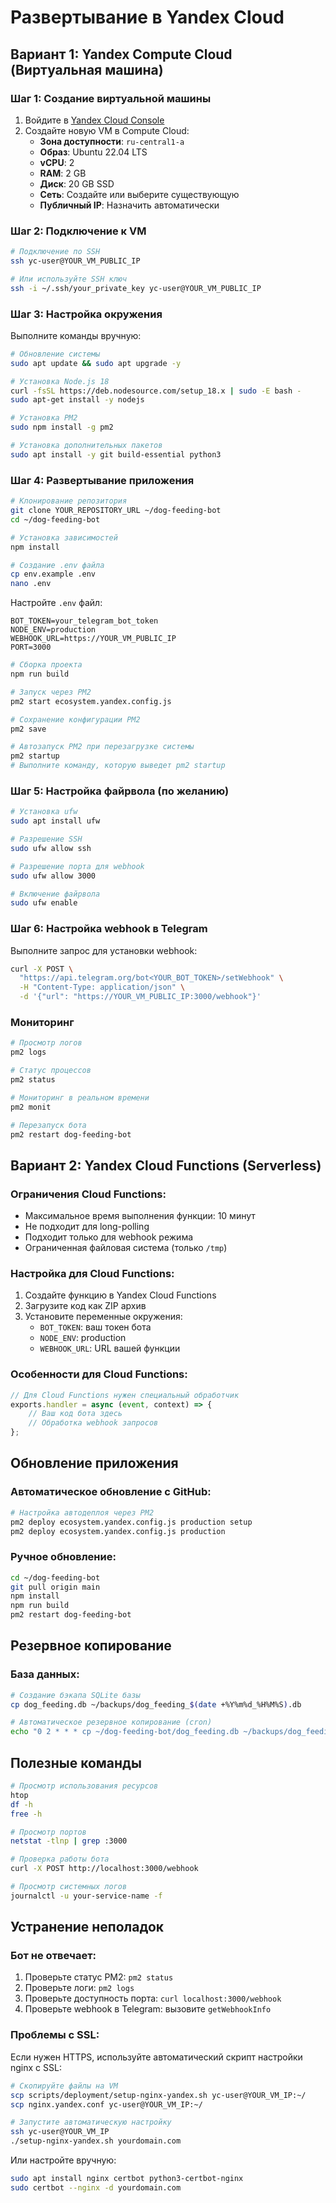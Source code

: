# Развертывание в Yandex Cloud

## Вариант 1: Yandex Compute Cloud (Виртуальная машина)

### Шаг 1: Создание виртуальной машины

1. Войдите в [Yandex Cloud Console](https://console.cloud.yandex.ru/)
2. Создайте новую VM в Compute Cloud:
    - **Зона доступности**: `ru-central1-a`
    - **Образ**: Ubuntu 22.04 LTS
    - **vCPU**: 2
    - **RAM**: 2 GB
    - **Диск**: 20 GB SSD
    - **Сеть**: Создайте или выберите существующую
    - **Публичный IP**: Назначить автоматически

### Шаг 2: Подключение к VM

```bash
# Подключение по SSH
ssh yc-user@YOUR_VM_PUBLIC_IP

# Или используйте SSH ключ
ssh -i ~/.ssh/your_private_key yc-user@YOUR_VM_PUBLIC_IP
```

### Шаг 3: Настройка окружения

Выполните команды вручную:

```bash
# Обновление системы
sudo apt update && sudo apt upgrade -y

# Установка Node.js 18
curl -fsSL https://deb.nodesource.com/setup_18.x | sudo -E bash -
sudo apt-get install -y nodejs

# Установка PM2
sudo npm install -g pm2

# Установка дополнительных пакетов
sudo apt install -y git build-essential python3
```

### Шаг 4: Развертывание приложения

```bash
# Клонирование репозитория
git clone YOUR_REPOSITORY_URL ~/dog-feeding-bot
cd ~/dog-feeding-bot

# Установка зависимостей
npm install

# Создание .env файла
cp env.example .env
nano .env
```

Настройте `.env` файл:

```env
BOT_TOKEN=your_telegram_bot_token
NODE_ENV=production
WEBHOOK_URL=https://YOUR_VM_PUBLIC_IP
PORT=3000
```

```bash
# Сборка проекта
npm run build

# Запуск через PM2
pm2 start ecosystem.yandex.config.js

# Сохранение конфигурации PM2
pm2 save

# Автозапуск PM2 при перезагрузке системы
pm2 startup
# Выполните команду, которую выведет pm2 startup
```

### Шаг 5: Настройка файрвола (по желанию)

```bash
# Установка ufw
sudo apt install ufw

# Разрешение SSH
sudo ufw allow ssh

# Разрешение порта для webhook
sudo ufw allow 3000

# Включение файрвола
sudo ufw enable
```

### Шаг 6: Настройка webhook в Telegram

Выполните запрос для установки webhook:

```bash
curl -X POST \
  "https://api.telegram.org/bot<YOUR_BOT_TOKEN>/setWebhook" \
  -H "Content-Type: application/json" \
  -d '{"url": "https://YOUR_VM_PUBLIC_IP:3000/webhook"}'
```

### Мониторинг

```bash
# Просмотр логов
pm2 logs

# Статус процессов
pm2 status

# Мониторинг в реальном времени
pm2 monit

# Перезапуск бота
pm2 restart dog-feeding-bot
```

## Вариант 2: Yandex Cloud Functions (Serverless)

### Ограничения Cloud Functions:

- Максимальное время выполнения функции: 10 минут
- Не подходит для long-polling
- Подходит только для webhook режима
- Ограниченная файловая система (только `/tmp`)

### Настройка для Cloud Functions:

1. Создайте функцию в Yandex Cloud Functions
2. Загрузите код как ZIP архив
3. Установите переменные окружения:
    - `BOT_TOKEN`: ваш токен бота
    - `NODE_ENV`: production
    - `WEBHOOK_URL`: URL вашей функции

### Особенности для Cloud Functions:

```javascript
// Для Cloud Functions нужен специальный обработчик
exports.handler = async (event, context) => {
    // Ваш код бота здесь
    // Обработка webhook запросов
};
```

## Обновление приложения

### Автоматическое обновление с GitHub:

```bash
# Настройка автодеплоя через PM2
pm2 deploy ecosystem.yandex.config.js production setup
pm2 deploy ecosystem.yandex.config.js production
```

### Ручное обновление:

```bash
cd ~/dog-feeding-bot
git pull origin main
npm install
npm run build
pm2 restart dog-feeding-bot
```

## Резервное копирование

### База данных:

```bash
# Создание бэкапа SQLite базы
cp dog_feeding.db ~/backups/dog_feeding_$(date +%Y%m%d_%H%M%S).db

# Автоматическое резервное копирование (cron)
echo "0 2 * * * cp ~/dog-feeding-bot/dog_feeding.db ~/backups/dog_feeding_\$(date +\%Y\%m\%d_\%H\%M\%S).db" | crontab -
```

## Полезные команды

```bash
# Просмотр использования ресурсов
htop
df -h
free -h

# Просмотр портов
netstat -tlnp | grep :3000

# Проверка работы бота
curl -X POST http://localhost:3000/webhook

# Просмотр системных логов
journalctl -u your-service-name -f
```

## Устранение неполадок

### Бот не отвечает:

1. Проверьте статус PM2: `pm2 status`
2. Проверьте логи: `pm2 logs`
3. Проверьте доступность порта: `curl localhost:3000/webhook`
4. Проверьте webhook в Telegram: вызовите `getWebhookInfo`

### Проблемы с SSL:

Если нужен HTTPS, используйте автоматический скрипт настройки nginx с SSL:

```bash
# Скопируйте файлы на VM
scp scripts/deployment/setup-nginx-yandex.sh yc-user@YOUR_VM_IP:~/
scp nginx.yandex.conf yc-user@YOUR_VM_IP:~/

# Запустите автоматическую настройку
ssh yc-user@YOUR_VM_IP
./setup-nginx-yandex.sh yourdomain.com
```

Или настройте вручную:

```bash
sudo apt install nginx certbot python3-certbot-nginx
sudo certbot --nginx -d yourdomain.com
```
